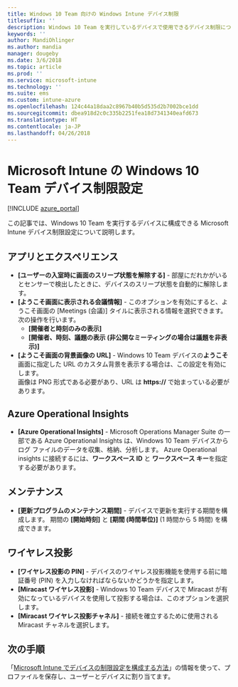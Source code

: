 ```yaml
---
title: Windows 10 Team 向けの Windows Intune デバイス制限
titlesuffix: ''
description: Windows 10 Team を実行しているデバイスで使用できるデバイス制限について説明します。
keywords: ''
author: MandiOhlinger
ms.author: mandia
manager: dougeby
ms.date: 3/6/2018
ms.topic: article
ms.prod: ''
ms.service: microsoft-intune
ms.technology: ''
ms.suite: ems
ms.custom: intune-azure
ms.openlocfilehash: 124c44a18daa2c8967b40b5d535d2b7002bce1dd
ms.sourcegitcommit: dbea918d2c0c335b2251fea18d7341340eafd673
ms.translationtype: HT
ms.contentlocale: ja-JP
ms.lasthandoff: 04/26/2018
---
```

# <a name="microsoft-intune-windows-10-team-device-restriction-settings"></a>Microsoft Intune の Windows 10 Team デバイス制限設定

[!INCLUDE [azure_portal](./includes/azure_portal.md)]

この記事では、Windows 10 Team を実行するデバイスに構成できる Microsoft Intune デバイス制限設定について説明します。


## <a name="apps-and-experience"></a>アプリとエクスペリエンス

- **[ユーザーの入室時に画面のスリープ状態を解除する]** - 部屋にだれかがいるとセンサーで検出したときに、デバイスのスリープ状態を自動的に解除します。
- **[ようこそ画面に表示される会議情報]** - このオプションを有効にすると、ようこそ画面の [Meetings (会議)] タイルに表示される情報を選択できます。 次の操作を行います。
    - **[開催者と時刻のみの表示]**
    - **[開催者、時刻、議題の表示 (非公開なミーティングの場合は議題を非表示)]**
- **[ようこそ画面の背景画像の URL]** - Windows 10 Team デバイスの**ようこそ**画面に指定した URL のカスタム背景を表示する場合は、この設定を有効にします。<br>画像は PNG 形式である必要があり、URL は **https://** で始まっている必要があります。

## <a name="azure-operational-insights"></a>Azure Operational Insights

- **[Azure Operational Insights]** - Microsoft Operations Manager Suite の一部である Azure Operational Insights は、Windows 10 Team デバイスからログ ファイルのデータを収集、格納、分析します。
Azure Operational insights に接続するには、**ワークスペース ID** と **ワークスペース キー**を指定する必要があります。

## <a name="maintenance"></a>メンテナンス

- **[更新プログラムのメンテナンス期間]** - デバイスで更新を実行する期間を構成します。 期間の **[開始時刻]** と **[期間 (時間単位)]** (1 時間から 5 時間) を構成できます。

## <a name="wireless-projection"></a>ワイヤレス投影

- **[ワイヤレス投影の PIN]** - デバイスのワイヤレス投影機能を使用する前に暗証番号 (PIN) を入力しなければならないかどうかを指定します。
- **[Miracast ワイヤレス投影]** - Windows 10 Team デバイスで Miracast が有効になっているデバイスを使用して投影する場合は、このオプションを選択します。
- **[Miracast ワイヤレス投影チャネル]** - 接続を確立するために使用される Miracast チャネルを選択します。


## <a name="next-steps"></a>次の手順

「[Microsoft Intune でデバイスの制限設定を構成する方法](device-restrictions-configure.md)」の情報を使って、プロファイルを保存し、ユーザーとデバイスに割り当てます。
